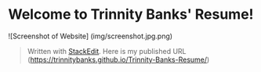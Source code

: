 # Welcome to Trinnity Banks' Resume!

![Screenshot of Website] (img/screenshot.jpg.png)
> Written with [StackEdit](https://stackedit.io/).
> Here is my published URL (https://trinnitybanks.github.io/Trinnity-Banks-Resume/)

